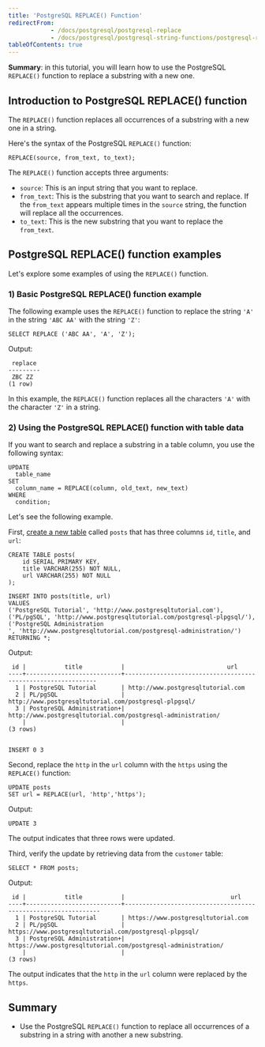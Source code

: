```yaml
---
title: 'PostgreSQL REPLACE() Function'
redirectFrom:
            - /docs/postgresql/postgresql-replace 
            - /docs/postgresql/postgresql-string-functions/postgresql-replace
tableOfContents: true
---
```


**Summary**: in this tutorial, you will learn how to use the PostgreSQL `REPLACE()` function to replace a substring with a new one.

## Introduction to PostgreSQL REPLACE() function

The `REPLACE()` function replaces all occurrences of a substring with a new one in a string.

Here's the syntax of the PostgreSQL `REPLACE()` function:

```
REPLACE(source, from_text, to_text);
```

The `REPLACE()` function accepts three arguments:

- `source`: This is an input string that you want to replace.
- `from_text`: This is the substring that you want to search and replace. If the `from_text` appears multiple times in the `source` string, the function will replace all the occurrences.
- `to_text`: This is the new substring that you want to replace the `from_text`.

## PostgreSQL REPLACE() function examples

Let's explore some examples of using the `REPLACE()` function.

### 1) Basic PostgreSQL REPLACE() function example

The following example uses the `REPLACE()` function to replace the string `'A'` in the string `'ABC AA'` with the string `'Z'`:

```
SELECT REPLACE ('ABC AA', 'A', 'Z');
```

Output:

```
 replace
---------
 ZBC ZZ
(1 row)
```

In this example, the `REPLACE()` function replaces all the characters `'A'` with the character `'Z'` in a string.

### 2) Using the PostgreSQL REPLACE() function with table data

If you want to search and replace a substring in a table column, you use the following syntax:

```
UPDATE
  table_name
SET
  column_name = REPLACE(column, old_text, new_text)
WHERE
  condition;
```

Let's see the following example.

First, [create a new table](/docs/postgresql/postgresql-create-table) called `posts` that has three columns `id`, `title`, and `url`:

```
CREATE TABLE posts(
    id SERIAL PRIMARY KEY,
    title VARCHAR(255) NOT NULL,
    url VARCHAR(255) NOT NULL
);

INSERT INTO posts(title, url)
VALUES
('PostgreSQL Tutorial', 'http://www.postgresqltutorial.com'),
('PL/pgSQL', 'http://www.postgresqltutorial.com/postgresql-plpgsql/'),
('PostgreSQL Administration
', 'http://www.postgresqltutorial.com/postgresql-administration/')
RETURNING *;
```

Output:

```
 id |           title           |                             url
----+---------------------------+--------------------------------------------------------------
  1 | PostgreSQL Tutorial       | http://www.postgresqltutorial.com
  2 | PL/pgSQL                  | http://www.postgresqltutorial.com/postgresql-plpgsql/
  3 | PostgreSQL Administration+| http://www.postgresqltutorial.com/postgresql-administration/
    |                           |
(3 rows)


INSERT 0 3
```

Second, replace the `http` in the `url` column with the `https` using the `REPLACE()` function:

```
UPDATE posts
SET url = REPLACE(url, 'http','https');
```

Output:

```
UPDATE 3
```

The output indicates that three rows were updated.

Third, verify the update by retrieving data from the `customer` table:

```
SELECT * FROM posts;
```

Output:

```
 id |           title           |                              url
----+---------------------------+---------------------------------------------------------------
  1 | PostgreSQL Tutorial       | https://www.postgresqltutorial.com
  2 | PL/pgSQL                  | https://www.postgresqltutorial.com/postgresql-plpgsql/
  3 | PostgreSQL Administration+| https://www.postgresqltutorial.com/postgresql-administration/
    |                           |
(3 rows)
```

The output indicates that the `http` in the `url` column were replaced by the `https`.

## Summary

- Use the PostgreSQL `REPLACE()` function to replace all occurrences of a substring in a string with another a new substring.
